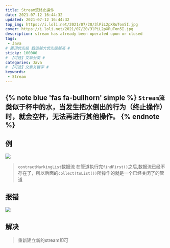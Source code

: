 ```yaml
---
title: Stream流终止操作
date: 2021-07-12 16:44:32
updated: 2021-07-12 16:44:32
top_img: https://i.loli.net/2021/07/20/3lPiL2pXRuTon5I.jpg
cover: https://i.loli.net/2021/07/20/3lPiL2pXRuTon5I.jpg
description: stream has already been operated upon or closed
tags: 
 - Java 
# 置顶优先级 数值越大优先级越高 #
sticky: 100000
# 【可选】文章分类 #
categories: Java
# 【可选】文章关键字 #
keywords: 
 - Stream
---
```


{% note blue 'fas fa-bullhorn' simple %}
`Stream流` 类似于杯中的水，当发生把水倒出的行为（终止操作）时，就会空杯，无法再进行其他操作。
{% endnote %}
---
## 例

![](https://i.loli.net/2021/07/12/9Ay56emBOhNop28.png)
> `contractMarkingList`数据流 在管道执行完`findFirst()`之后,数据流已经不存在了，所以后面的`collect(toList())`所操作的就是一个已经关闭了的管道

## 报错
![](https://i.loli.net/2021/07/12/z13QbyVEF8vHMZj.png)

## 解决
> 重新建立新的stream即可
